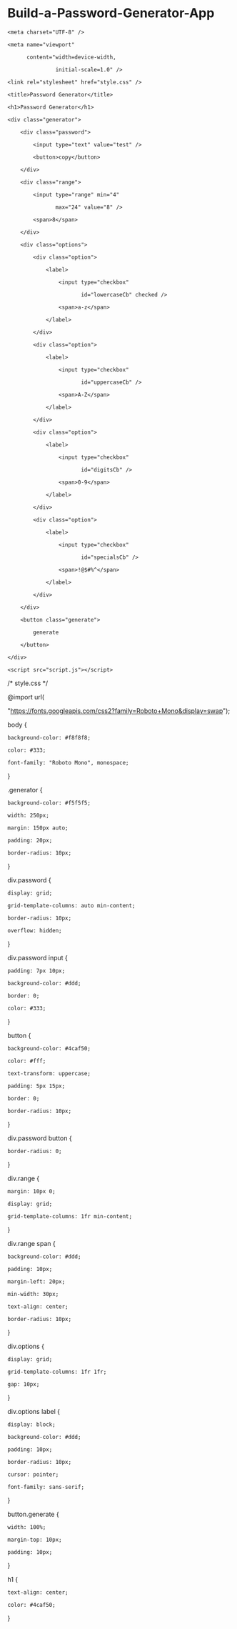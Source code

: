 # Build-a-Password-Generator-App
<!-- index.html  -->
<!DOCTYPE html> 

<html lang="en"> 

  

<head> 

    <meta charset="UTF-8" /> 

    <meta name="viewport" 

          content="width=device-width,  

                   initial-scale=1.0" /> 

    <link rel="stylesheet" href="style.css" /> 

    <title>Password Generator</title> 

</head> 

  

<body> 

    <h1>Password Generator</h1> 

    <div class="generator"> 

        <div class="password"> 

            <input type="text" value="test" /> 

            <button>copy</button> 

        </div> 

        <div class="range"> 

            <input type="range" min="4" 

                   max="24" value="8" /> 

            <span>8</span> 

        </div> 

        <div class="options"> 

            <div class="option"> 

                <label> 

                    <input type="checkbox" 

                           id="lowercaseCb" checked /> 

                    <span>a-z</span> 

                </label> 

            </div> 

            <div class="option"> 

                <label> 

                    <input type="checkbox" 

                           id="uppercaseCb" /> 

                    <span>A-Z</span> 

                </label> 

            </div> 

            <div class="option"> 

                <label> 

                    <input type="checkbox" 

                           id="digitsCb" /> 

                    <span>0-9</span> 

                </label> 

            </div> 

            <div class="option"> 

                <label> 

                    <input type="checkbox" 

                           id="specialsCb" /> 

                    <span>!@$#%^</span> 

                </label> 

            </div> 

        </div> 

        <button class="generate"> 

            generate 

        </button> 

    </div> 

    <script src="script.js"></script> 

</body> 

  

</html>
/* style.css */

@import url( 

"https://fonts.googleapis.com/css2?family=Roboto+Mono&display=swap"); 

  
body { 

    background-color: #f8f8f8; 

    color: #333; 

    font-family: "Roboto Mono", monospace; 
} 

  
.generator { 

    background-color: #f5f5f5; 

    width: 250px; 

    margin: 150px auto; 

    padding: 20px; 

    border-radius: 10px; 
} 

  
div.password { 

    display: grid; 

    grid-template-columns: auto min-content; 

    border-radius: 10px; 

    overflow: hidden; 
} 

  
div.password input { 

    padding: 7px 10px; 

    background-color: #ddd; 

    border: 0; 

    color: #333; 
} 

  
button { 

    background-color: #4caf50; 

    color: #fff; 

    text-transform: uppercase; 

    padding: 5px 15px; 

    border: 0; 

    border-radius: 10px; 
} 

  
div.password button { 

    border-radius: 0; 
} 

  
div.range { 

    margin: 10px 0; 

    display: grid; 

    grid-template-columns: 1fr min-content; 
} 

  
div.range span { 

    background-color: #ddd; 

    padding: 10px; 

    margin-left: 20px; 

    min-width: 30px; 

    text-align: center; 

    border-radius: 10px; 
} 

  
div.options { 

    display: grid; 

    grid-template-columns: 1fr 1fr; 

    gap: 10px; 
} 

  
div.options label { 

    display: block; 

    background-color: #ddd; 

    padding: 10px; 

    border-radius: 10px; 

    cursor: pointer; 

    font-family: sans-serif; 
} 

  
button.generate { 

    width: 100%; 

    margin-top: 10px; 

    padding: 10px; 
} 

  

h1 { 

    text-align: center; 

    color: #4caf50; 
}

